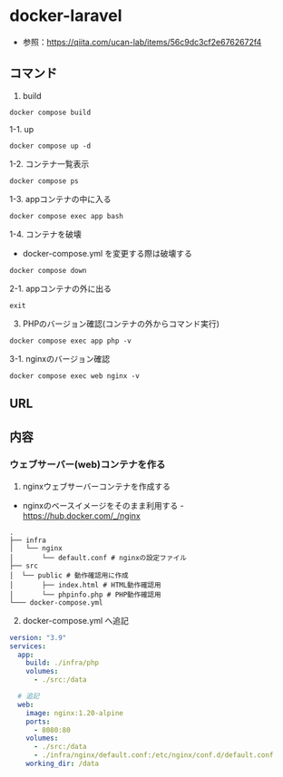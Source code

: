 # docker-laravel
- 参照：https://qiita.com/ucan-lab/items/56c9dc3cf2e6762672f4

## コマンド
1. build
```
docker compose build
```

1-1. up
```
docker compose up -d
```

1-2. コンテナ一覧表示
```
docker compose ps
```

1-3. appコンテナの中に入る
```
docker compose exec app bash
```

1-4. コンテナを破壊
- docker-compose.yml を変更する際は破壊する
```
docker compose down
```

2-1. appコンテナの外に出る
```
exit
```

3. PHPのバージョン確認(コンテナの外からコマンド実行)
```
docker compose exec app php -v
```

3-1. nginxのバージョン確認
```
docker compose exec web nginx -v
```

## URL

## 内容
### ウェブサーバー(web)コンテナを作る
1. nginxウェブサーバーコンテナを作成する
- nginxのベースイメージをそのまま利用する - https://hub.docker.com/_/nginx
```
.
├── infra
│   └── nginx
│       └── default.conf # nginxの設定ファイル
├── src
│  └── public # 動作確認用に作成
│       ├── index.html # HTML動作確認用
│       └── phpinfo.php # PHP動作確認用
└─── docker-compose.yml
```

2. docker-compose.yml へ追記
```yml:docker-compose.yml
version: "3.9"
services:
  app:
    build: ./infra/php
    volumes:
      - ./src:/data

  # 追記
  web:
    image: nginx:1.20-alpine
    ports:
      - 8080:80
    volumes:
      - ./src:/data
      - ./infra/nginx/default.conf:/etc/nginx/conf.d/default.conf
    working_dir: /data
```